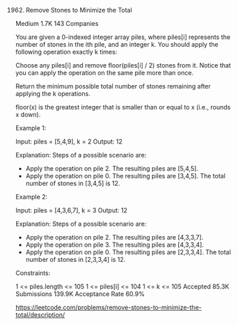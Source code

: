 1962. Remove Stones to Minimize the Total
      
Medium
1.7K
143
Companies

You are given a 0-indexed integer array piles, where piles[i] represents the number of stones in the ith pile, and an integer k. You should apply the following operation exactly k times:

Choose any piles[i] and remove floor(piles[i] / 2) stones from it.
Notice that you can apply the operation on the same pile more than once.

Return the minimum possible total number of stones remaining after applying the k operations.

floor(x) is the greatest integer that is smaller than or equal to x (i.e., rounds x down).

 

Example 1:

Input: piles = [5,4,9], k = 2
Output: 12

Explanation: Steps of a possible scenario are:
- Apply the operation on pile 2. The resulting piles are [5,4,5].
- Apply the operation on pile 0. The resulting piles are [3,4,5].
The total number of stones in [3,4,5] is 12.


Example 2:

Input: piles = [4,3,6,7], k = 3
Output: 12

Explanation: Steps of a possible scenario are:
- Apply the operation on pile 2. The resulting piles are [4,3,3,7].
- Apply the operation on pile 3. The resulting piles are [4,3,3,4].
- Apply the operation on pile 0. The resulting piles are [2,3,3,4].
The total number of stones in [2,3,3,4] is 12.
 

Constraints:

1 <= piles.length <= 105
1 <= piles[i] <= 104
1 <= k <= 105
Accepted
85.3K
Submissions
139.9K
Acceptance Rate
60.9%

https://leetcode.com/problems/remove-stones-to-minimize-the-total/description/

